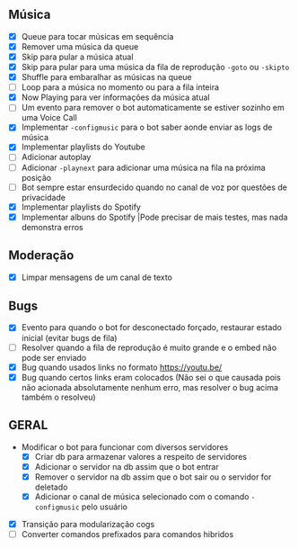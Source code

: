 ## Música
* [X] Queue para tocar músicas em sequência 
* [X] Remover uma música da queue 
* [X] Skip para pular a música atual
* [X] Skip para pular para uma música da fila de reprodução `-goto` ou `-skipto`
* [X] Shuffle para embaralhar as músicas na queue
* [ ] Loop para a música no momento ou para a fila inteira
* [X] Now Playing para ver informações da música atual 
* [ ] Um evento para remover o bot automaticamente se estiver sozinho em uma Voice Call
* [X] Implementar `-configmusic` para o bot saber aonde enviar as logs de música
* [X] Implementar playlists do Youtube
* [ ] Adicionar autoplay
* [ ] Adicionar `-playnext` para adicionar uma música na fila na próxima posição
* [ ] Bot sempre estar ensurdecido quando no canal de voz por questões de privacidade
* [X] Implementar playlists do Spotify
* [X] Implementar albuns do Spotify     |Pode precisar de mais testes, mas nada demonstra erros

## Moderação
* [X] Limpar mensagens de um canal de texto 

## Bugs
* [X] Evento para quando o bot for desconectado forçado, restaurar estado inicial (evitar bugs de fila)
* [ ] Resolver quando a fila de reprodução é muito grande e o embed não pode ser enviado
* [X] Bug quando usados links no formato https://youtu.be/
* [X] Bug quando certos links eram colocados (Não sei o que causada pois não acionada absolutamente nenhum erro, mas resolver o bug acima também o resolveu)

## GERAL
* Modificar o bot para funcionar com diversos servidores
  * [X] Criar db para armazenar valores a respeito de servidores
  * [X] Adicionar o servidor na db assim que o bot entrar
  * [X] Remover o servidor na db assim que o bot sair ou o servidor for deletado
  * [X] Adicionar o canal de música selecionado com o comando `-configmusic` pelo usuário

* [X] Transição para modularização cogs
* [ ] Converter comandos prefixados para comandos hibridos